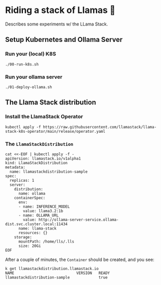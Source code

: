 # Riding a stack of Llamas 🦙

Describes some experiments w/ the LLama Stack.

## Setup Kubernetes and Ollama Server

### Run your (local) K8S

```shell
./00-run-k8s.sh
```

### Run your ollama server

```shell
./01-deploy-ollama.sh
```

## The Llama Stack distribution

### Install the LlamaStack Operator

```
kubectl apply -f https://raw.githubusercontent.com/llamastack/llama-stack-k8s-operator/main/release/operator.yaml
```

### The `LlamaStackDistribution` 

```shell
cat <<-EOF | kubectl apply -f -
apiVersion: llamastack.io/v1alpha1
kind: LlamaStackDistribution
metadata:
  name: llamastackdistribution-sample
spec:
  replicas: 1
  server:
    distribution:
      name: ollama
    containerSpec:
      env:
      - name: INFERENCE_MODEL
        value: llama3.2:1b
      - name: OLLAMA_URL
        value: http://ollama-server-service.ollama-dist.svc.cluster.local:11434
      name: llama-stack
      resources: {}
    storage:
      mountPath: /home/lls/.lls
      size: 20Gi
EOF
```

After a couple of minutes, the `Container` should be created, and you see:

```
k get llamastackdistribution.llamastack.io
NAME                            VERSION   READY
llamastackdistribution-sample             true
```